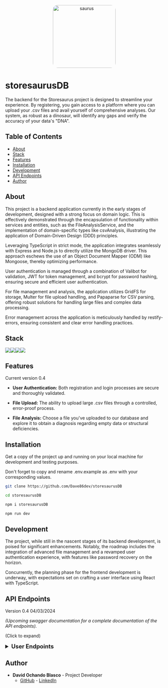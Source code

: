 <p style="text-align: center;">
    <img src="https://i.ibb.co/wWCBkNR/saurus.png" alt="saurus" style="width: 200px; height: 200px; border-radius: 15px;" border="0">
</p>


# storesaurusDB

<p>
  The backend for the Storesaurus project is designed to streamline your experience. By registering, you gain access to a platform where you can upload your .csv files and avail yourself of comprehensive analyses. Our system, as robust as a dinosaur, will identify any gaps and verify the accuracy of your data's "DNA". 
</p>

## Table of Contents 

- [About](#about)
- [Stack](#stack)
- [Features](#features-)
- [Installation](#installation-)
- [Development](#development)
- [API Endpoints](#api-endpoints-)
- [Author](#author)

## About

This project is a backend application currently in the early stages of development, designed with a strong focus on domain logic. This is effectively demonstrated through the encapsulation of functionality within services and entities, such as the FileAnalysisService, and the implementation of domain-specific types like csvAnalysis, illustrating the application of Domain-Driven Design (DDD) principles.

Leveraging TypeScript in strict mode, the application integrates seamlessly with Express and Node.js to directly utilize the MongoDB driver. This approach eschews the use of an Object Document Mapper (ODM) like Mongoose, thereby optimizing performance.

User authentication is managed through a combination of Valibot for validation, JWT for token management, and bcrypt for password hashing, ensuring secure and efficient user authentication.

For file management and analysis, the application utilizes GridFS for storage, Multer for file upload handling, and Papaparse for CSV parsing, offering robust solutions for handling large files and complex data processing.

Error management across the application is meticulously handled by restify-errors, ensuring consistent and clear error handling practices.


## Stack 

<img src="https://img.shields.io/badge/TypeScript-007ACC?style=for-the-badge&logo=typescript&logoColor=white"><img src="https://img.shields.io/badge/Express-000000?style=for-the-badge&logo=Express&logoColor=white"><img src="https://img.shields.io/badge/-Nodejs-43853d?style=for-the-badge&logo=Node.js&logoColor=white"><img src="https://img.shields.io/badge/-MongoDB-13aa52?style=for-the-badge&logo=mongodb&logoColor=white">

## Features

Current version 0.4

- **User Authentication:** Both registration and login processes are secure and thoroughly validated. 

- **File Upload:** The ability to upload large .csv files through a controlled, error-proof process.

- **File Analysis:** Choose a file you've uploaded to our database and explore it to obtain a diagnosis regarding empty data or structural deficiencies.

## Installation 

Get a copy of the project up and running on your local machine for development and testing purposes.

Don't forget to copy and rename .env.example as .env with your corresponding values.

```sh
git clone https://github.com/Dave86dev/storesaurusDB

cd storesaurusDB

npm i storesaurusDB

npm run dev
```

## Development

The project, while still in the nascent stages of its backend development, is poised for significant enhancements. Notably, the roadmap includes the integration of advanced file management and a revamped user authentication experience, with features like password recovery on the horizon.

Concurrently, the planning phase for the frontend development is underway, with expectations set on crafting a user interface using React with TypeScript.

## API Endpoints 

Version 0.4 04/03/2024

*(Upcoming swagger documentation for a complete documentation of the API endpoints).*

(Click to expand)

<details>
  <summary style="font-weight: bold; font-size: 1.3em;">User Endpoints</summary>

##### Authentication 

- `POST /auth/register` - Register a new user.
- `POST /auth/login` - Login an existing user.

##### File

- `POST /file/upload` - Upload a .csv file to the database for further analysis.
- `POST /file/analysis` - Analyse and get a diagnosis in return.

</details>

## Author

- **David Ochando Blasco** - Project Developer
  - [GitHub](https://github.com/Dave86dev) - [LinkedIn](https://www.linkedin.com/in/david-ochando-blasco-90b2ba1a/)
